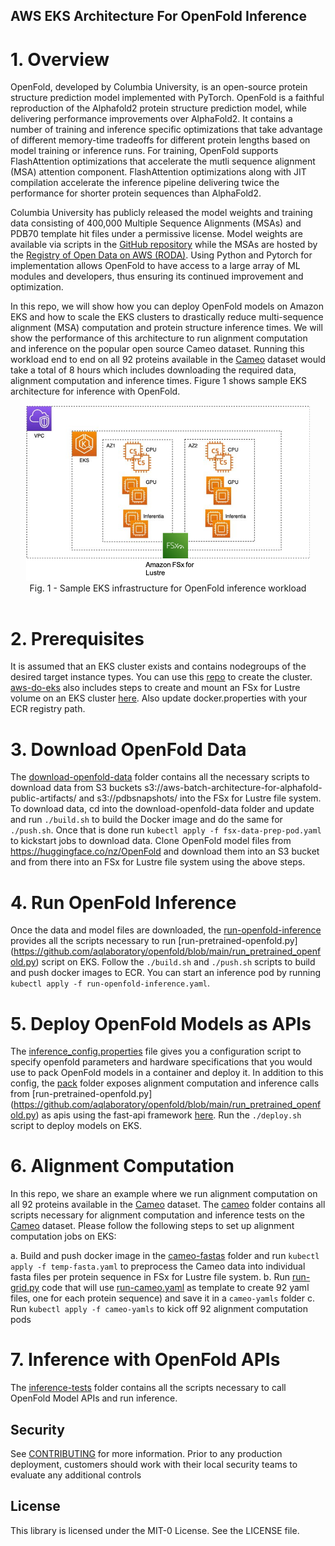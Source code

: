 ## AWS EKS Architecture For OpenFold Inference

# 1. Overview
OpenFold, developed by Columbia University, is an open-source protein structure prediction model implemented with PyTorch. OpenFold is a faithful reproduction of the Alphafold2 protein structure prediction model, while delivering performance improvements over AlphaFold2. It contains a number of training and inference specific optimizations that take advantage of different memory-time tradeoffs for different protein lengths based on model training or inference runs. For training, OpenFold supports FlashAttention optimizations that accelerate the mutli sequence alignment (MSA) attention component. FlashAttention optimizations along with JIT compilation accelerate the inference pipeline delivering twice the performance for shorter protein sequences than AlphaFold2.

Columbia University has publicly released the model weights and training data consisting of 400,000 Multiple Sequence Alignments (MSAs) and PDB70 template hit files under a permissive license. Model weights are available via scripts in the [GitHub repository](https://github.com/aqlaboratory/openfold/blob/main/README.md) while the MSAs are hosted by the [Registry of Open Data on AWS (RODA)](https://registry.opendata.aws/openfold/). Using Python and Pytorch for implementation allows OpenFold to have access to a large array of ML modules and developers, thus ensuring its continued improvement and optimization.

In this repo, we will show how you can deploy OpenFold models on Amazon EKS and how to scale the EKS clusters to drastically reduce multi-sequence alignment (MSA) computation and protein structure inference times. We will show the performance of this architecture to run alignment computation and inference on the popular open source Cameo dataset. Running this workload end to end on all 92 proteins available in the [Cameo](https://www.cameo3d.org/) dataset would take a total of 8 hours which includes downloading the required data, alignment computation and inference times. Figure 1 shows sample EKS architecture for inference with OpenFold.

<div align="center">
<img src="./Achitecture.png" width="90%">
<br/>
Fig. 1 - Sample EKS infrastructure for OpenFold inference workload
</div>
<br/>


# 2. Prerequisites
It is assumed that an EKS cluster exists and contains nodegroups of the desired target instance types. You can use this [repo](https://github.com/aws-samples/aws-do-eks) to create the cluster. [aws-do-eks](https://github.com/aws-samples/aws-do-eks) also includes steps to create and mount an FSx for Lustre volume on an EKS cluster [here](https://github.com/aws-samples/aws-do-eks/tree/main/Container-Root/eks/deployment/csi/fsx). Also update docker.properties with your ECR registry path.

# 3. Download OpenFold Data
The [download-openfold-data](https://github.com/aws-samples/aws-do-openfold-inference/tree/main/download-openfold-data) folder contains all the necessary scripts to download data from S3 buckets s3://aws-batch-architecture-for-alphafold-public-artifacts/ and s3://pdbsnapshots/ into the FSx for Lustre
file system. To download data, cd into the download-openfold-data folder and update <ECR-registry-path> and run `./build.sh` to build the Docker image and do the same for `./push.sh`. Once that is done run `kubectl apply -f fsx-data-prep-pod.yaml` to kickstart jobs to download data. Clone OpenFold model files from https://huggingface.co/nz/OpenFold and download them into an S3 bucket and from there into an FSx for Lustre file system using the above steps. 
  
# 4. Run OpenFold Inference
Once the data and model files are downloaded, the [run-openfold-inference](https://github.com/aws-samples/aws-do-openfold-inference/tree/main/run-openfold-inference) provides all the scripts necessary to run [run-pretrained-openfold.py] (https://github.com/aqlaboratory/openfold/blob/main/run_pretrained_openfold.py) script on EKS. Follow the `./build.sh` and `./push.sh` scripts to build and push docker images to ECR. You can start an inference pod by running `kubectl apply -f run-openfold-inference.yaml`.
  
# 5. Deploy OpenFold Models as APIs
The [inference_config.properties](https://github.com/aws-samples/aws-do-openfold-inference/blob/main/inference_config.properties) file gives you a configuration script to specify openfold parameters and hardware specifications that you would use to pack OpenFold models in a container and deploy it. In addition to this config, the [pack](https://github.com/aws-samples/aws-do-openfold-inference/tree/main/pack) folder exposes alignment computation and inference calls from [run-pretrained-openfold.py] (https://github.com/aqlaboratory/openfold/blob/main/run_pretrained_openfold.py) as apis using the fast-api framework [here](https://github.com/aws-samples/aws-do-openfold-inference/blob/main/pack/fastapi-server.py). Run the `./deploy.sh` script to deploy models on EKS.
  
# 6. Alignment Computation
In this repo, we share an example where we run alignment computation on all 92 proteins available in the [Cameo](https://www.cameo3d.org/) dataset. The [cameo](https://github.com/aws-samples/aws-do-openfold-inference/tree/main/cameo) folder contains all scripts necessary for alignment computation and inference tests on the [Cameo](https://www.cameo3d.org/) dataset. Please follow the following steps to set up alignment computation jobs on EKS:
  
a. Build and push docker image in the [cameo-fastas](https://github.com/aws-samples/aws-do-openfold-inference/tree/main/cameo/cameo-fastas) folder and run `kubectl apply -f temp-fasta.yaml` to preprocess the Cameo data into individual fasta files per protein sequence in FSx for Lustre file system.
b. Run [run-grid.py](https://github.com/aws-samples/aws-do-openfold-inference/blob/main/cameo/run-grid.py) code that will use [run-cameo.yaml](https://github.com/aws-samples/aws-do-openfold-inference/blob/main/cameo/run-cameo.yaml) as template to create 92 yaml files, one for each protein sequence) and save it in a `cameo-yamls` folder
c. Run `kubectl apply -f cameo-yamls` to kick off 92 alignment computation pods
  
# 7. Inference with OpenFold APIs
The [inference-tests](https://github.com/aws-samples/aws-do-openfold-inference/tree/main/cameo/inference-tests) folder contains all the scripts necessary to call OpenFold Model APIs and run inference.

## Security

See [CONTRIBUTING](CONTRIBUTING.md#security-issue-notifications) for more information. Prior to any production deployment, customers should work with their local security teams to evaluate any additional controls

## License

This library is licensed under the MIT-0 License. See the LICENSE file.

